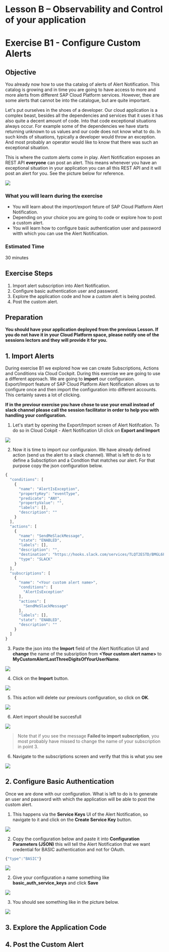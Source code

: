 # Lesson B – Observability and Control of your application
# Exercise B1 -  Configure Custom Alerts

## Objective
You already now how to use tha catalog of alerts of Alert Notification. This catalog is growing and in time you are going to have access to more and more alerts from different SAP Cloud Platform services.
However, thee are some alerts that cannot be into the catalogue, but are quite important. 

Let's put ourselves in the shoes of a developer. Our cloud application is a complex beast, besides all the dependencies and services that it uses it has also quite a decent amount of code. Into that code exceptional situations always occur. For example some of the dependencies we have starts returning unknown to us values and our code does not know what to do. In such kinds of situations, typically a developer would throw an exception. And most probably an operator would like to know that there was such an exceptional situation.

This is where the custom alerts come in play. Alert Notification exposes an REST API **everyone** can post an alert. This means whenever you have an exceptional situation in your application you can all this REST API and it will post an alert for you. See the picture below for reference.

![](../../images/b/b1_2_custom.png)

### What you will learn during the exercise
* You will learn about the import/export feture of SAP Cloud Platform Alert Notification.
* Depending on your choice you are going to code or explore how to post a custom alert.
* You will learn how to configure basic authentication user and password witth which you can use the Alert Notification.

### Estimated Time
30 minutes

## Exercise Steps

1. Import alert subscription into Alert Notification.
2. Configure basic authentication user and password.
3. Explore the application code and how a custom alert is being posted.
4. Post the custom alert.

## Preparation

**You should have your application deployed from the previous Lesson. If you do not have it in your Cloud Platform space, please notify one of the sessions lectors and they will provide it for you.**

## 1. Import Alerts

During exercise B1 we explored how we can create Subscriptions, Actions and Conditions via Cloud Cockpit. During this exercise we are going to use a different approach. We are going to **import** our configuraion. Export/Import feature of SAP Cloud Platform Alert Notification allows us to configure once and then import the configuration into different accounts. This certainly saves a lot of clicking.

**If in the previour exercise you have chose to use your email instead of slack channel please call the session facilitator in order to help you with handling your configuration.**

1. Let's start by opening the Export/Import screen of Alert Notifcation. To do so in Cloud Cokpit - Alert Notification UI click on **Export and Import**

![](../../images/b/b2_1_export_import.png)

2. Now it is time to import our configuraion. We have already defined action (send us the alert to a slack channel). What is left to do is to define a Subsctiption and a Condtion that matches our alert. For that purpose copy the json configuration below. 
```javascript
{
  "conditions": [
    {
      "name": "AlertIsException",
      "propertyKey": "eventType",
      "predicate": "ANY",
      "propertyValue": "",
      "labels": [],
      "description": ""
    }
  ],
  "actions": [
    {
      "name": "SendMeSlackMessage",
      "state": "ENABLED",
      "labels": [],
      "description": "",
      "destination": "https://hooks.slack.com/services/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",
      "type": "SLACK"
    }
  ],
  "subscriptions": [
    {
      "name": "<Your custom alert name>",
      "conditions": [
        "AlertIsException"
      ],
      "actions": [
        "SendMeSlackMessage"
      ],
      "labels": [],
      "state": "ENABLED",
      "description": ""
    }
  ]
}
```

3. Paste the json into the **Import** field of the Alert Notification UI and **change** the name of the subsription from **\<Your custom alert name>** to **MyCustomAlertLastThreeDigitsOfYourUserName**.

![](../../images/b/b1_2_change_name.png)

4. Click on the **Import** button.

![](../../images/b/b2_3_click_import.png)

5. This action will delete our previours configuration, so click on **OK**. 

![](../../images/b/b2_4_click_ok.png)

6. Alert import should be succesfull

![](../../images/b/b2_5_import_ok.png)

> Note that if you see the message **Failed to import subscription**, you most probably have missed to change the name of your subscription in point 3.

6. Navigate to the subscriptions screen and verify that this is what you see

![](../../images/b/b2_6_verify_import.png)

## 2. Configure Basic Authentication

Once we are done with our configuration. What is left to do is to generate an user and password with which the application will be able to post the custom alert. 

1. This happens via the **Service Keys** UI of the Alert Notification, so navigate to it and click on the **Create Service Key** button.

![](../../images/b/b2_7_service_keys.png)

2. Copy the configuration below and paste it into **Configuration Parameters (JSON)** this will tell the Alert Notification that we want credential for BASIC authentication and not for OAuth.

```javascript
{"type":"BASIC"}
```

![](../../images/b/b2_8_basic_conf.png)


2. Give your configuration a name something like **basic_auth_service_keys** and click **Save**

![](../../images/b/b2_9_save_conf.png)

3. You should see something like in the picture below.

![](../../images/b/b2_10_verify_conf.png)

## 3. Explore the Application Code

## 4. Post the Custom Alert
